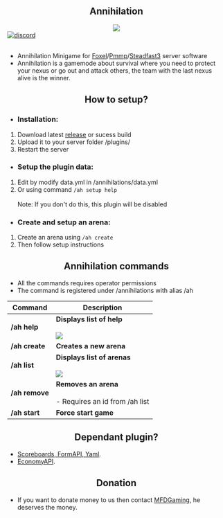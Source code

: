 <div align="center">
	<h2>Annihilation</h2>
</div>
<div align=center>
	<a href="https://github.com/NTT1906/Annihilation">
		<img src="https://i.ibb.co/7nTV8vx/1591333964460.png">
	</a>
	<div align=left>
		<a href="https://discord.gg/emSrPFn">
		        <img src="https://img.shields.io/discord/598415377478844442?color=blue&label=discord&style=plastic" alt="discord">
		</a>
	<br><br>
	</div>
</div>

- Annihilation Minigame for [Foxel](https://github.com/BedrockPlay/Foxel)/[Pmmp](https://github.com/pmmp/PocketMine-MP)/[Steadfast3](https://github.com/MFDGaming/Steadfast3) server software<br>
- Annihilation is a gamemode about survival where you need to protect your nexus or go out and attack others, the team with the last nexus alive is the winner.

<div align="center">
	<h2>How to setup?</h2>
</div>

 - <h3>Installation:</h3>
 1. Download latest [release](https://github.com/NTT1906/Annihilation/releases) or sucess build
 2. Upload it to your server folder /plugins/
 3. Restart the server
 
 -  <h3>Setup the plugin data:</h3>
1. Edit by modify data.yml in /annihilations/data.yml
2. Or using command `/ah setup help` <br><br>
Note: If you don't do this, this plugin will be disabled

 -  <h3>Create and setup an arena:</h3>
1. Create an arena using `/ah create`
2. Then follow setup instructions

<div align="center">
	<h2>Annihilation commands</h2>
</div>

- All the commands requires operator permissions
- The command is registered under /annihilations with alias /ah

| Command | Description |
| --- | --- |
| **/ah help** | **Displays list of help**<br><br>![](https://i.ibb.co/p2jnYmM/obrazek.png) |
| **/ah create** | **Creates a new arena** |
| **/ah list** | **Displays list of arenas**<br><br>![](https://i.ibb.co/QPPsz37/obrazek.png) |
| **/ah remove** | **Removes an arena**<br><br>- Requires an id from /ah list |
| **/ah start** | **Force start game** |

<div align="center">
	<h2>Dependant plugin?</h2>
</div>

- [Scoreboards, FormAPI, Yaml](https://github.com/NTT1906/Library).
- [EconomyAPI](https://github.com/poggit-orphanage/EconomyS).
<div align="center">
	<h2>Donation</h2>
</div>

- If you want to donate money to us then contact [MFDGaming](https://github.com/MFDGaming), he deserves the money.